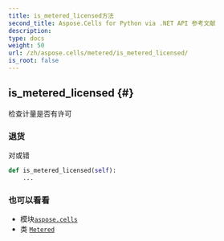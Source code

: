 ```yaml
---
title: is_metered_licensed方法
second_title: Aspose.Cells for Python via .NET API 参考文献
description:
type: docs
weight: 50
url: /zh/aspose.cells/metered/is_metered_licensed/
is_root: false
---
```

##  is_metered_licensed {#}
检查计量是否有许可


### 退货

对或错


```python
def is_metered_licensed(self):
    ...
```





### 也可以看看
* 模块[`aspose.cells`](../../)
* 类 [`Metered`](/cells/python-net/zh/aspose.cells/metered)
